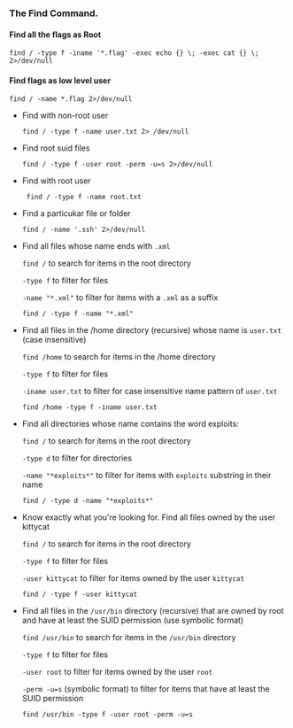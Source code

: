 ### The Find Command.

#### Find all the flags as Root
```
find / -type f -iname '*.flag' -exec echo {} \; -exec cat {} \; 2>/dev/null
```

#### Find flags as low level user
```
find / -name *.flag 2>/dev/null
```

* Find with non-root user
  
  ```find / -type f -name user.txt 2> /dev/null``` 
  
* Find root suid files
  
  ```find / -type f -user root -perm -u=s 2>/dev/null```
  
* Find with root user
 
  ``` find / -type f -name root.txt```
  
* Find a particukar file or folder 
  
  ```find / -name '.ssh' 2>/dev/null```
  
* Find all files whose name ends with ```.xml```

    ```find /``` to search for items in the root directory
    
    ```-type f``` to filter for files
    
    ```-name "*.xml"``` to filter for items with a ```.xml``` as a suffix

    ```find / -type f -name "*.xml"```  
* Find all files in the /home directory (recursive) whose name is ```user.txt``` (case insensitive)

    ```find /home``` to search for items in the /home directory
    
    ```-type f``` to filter for files
    
    ```-iname user.txt``` to filter for case insensitive name pattern of ```user.txt```

   ```find /home -type f -iname user.txt```

* Find all directories whose name contains the word exploits:

    ```find /``` to search for items in the root directory
    
    ```-type d``` to filter for directories
    
    ```-name "*exploits*"``` to filter for items with ```exploits``` substring in their name

   ```find / -type d -name "*exploits*"```
   
* Know exactly what you're looking for. Find all files owned by the user kittycat

    ```find /``` to search for items in the root directory
    
    ```-type f``` to filter for files
    
    ```-user kittycat``` to filter for items owned by the user ```kittycat```

   ```find / -type f -user kittycat```
   
* Find all files in the ```/usr/bin``` directory (recursive) that are owned by root and have at least the SUID permission (use symbolic format)

    ```find /usr/bin``` to search for items in the ```/usr/bin``` directory
    
    ```-type f``` to filter for files
    
    ```-user root``` to filter for items owned by the user ```root```
    
    ```-perm -u=s``` (symbolic format) to filter for items that have at least the SUID permission

   ```find /usr/bin -type f -user root -perm -u=s```  
   
